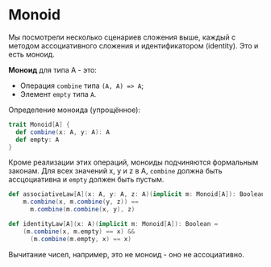 # Monoid

Мы посмотрели несколько сценариев сложения выше, каждый с методом ассоциативного сложения и идентификатором (identity). Это и есть моноид.

**Моноид** для типа A - это:
- Операция `combine` типа `(A, A) => A`;
- Элемент `empty` типа `A`.

Определение моноида (упрощённое):

```scala
trait Monoid[A] {
  def combine(x: A, y: A): A
  def empty: A
}
```
Кроме реализации этих операций, моноиды подчиняются формальным законам. Для всех значений x, y и z в A, `combine` должна быть ассцоциативна и `empty` должен быть пустым.

```scala
def associativeLaw[A](x: A, y: A, z: A)(implicit m: Monoid[A]): Boolean =
    m.combine(x, m.combine(y, z)) ==
      m.combine(m.combine(x, y), z)

def identityLaw[A](x: A)(implicit m: Monoid[A]): Boolean =
    (m.combine(x, m.empty) == x) &&
      (m.combine(m.empty, x) == x)
```

Вычитание чисел, например, это не моноид - оно не ассоциативно.



